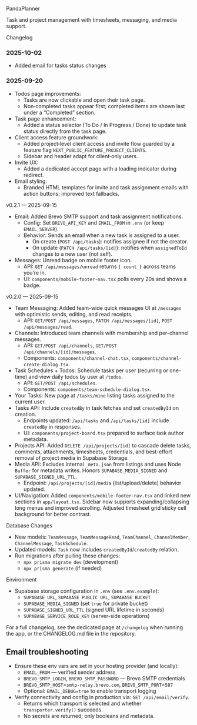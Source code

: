 PandaPlanner

Task and project management with timesheets, messaging, and media support.

Changelog

### 2025-10-02

- Added email for tasks status changes

### 2025-09-20

- Todos page improvements:
  - Tasks are now clickable and open their task page.
  - Non‑completed tasks appear first; completed items are shown last under a “Completed” section.
- Task page enhancement:
  - Added a status selector (To Do / In Progress / Done) to update task status directly from the task page.
- Client access feature groundwork:
  - Added project‑level client access and invite flow guarded by a feature flag `NEXT_PUBLIC_FEATURE_PROJECT_CLIENTS`.
  - Sidebar and header adapt for client‑only users.
- Invite UX:
  - Added a dedicated accept page with a loading indicator during redirect.
- Email styling:
  - Branded HTML templates for invite and task assignment emails with action buttons; improved text fallbacks.


v0.2.1 — 2025-09-15

- Email: Added Brevo SMTP support and task assignment notifications.
  - Config: Set `BREVO_API_KEY` and `EMAIL_FROM` in `.env` (or keep `EMAIL_SERVER`).
  - Behavior: Sends an email when a new task is assigned to a user.
    - On create (`POST /api/tasks`): notifies assignee if not the creator.
    - On update (`PATCH /api/tasks/[id]`): notifies when `assignedToId` changes to a new user (not self).
- Messages: Unread badge on mobile footer icon.
  - API: `GET /api/messages/unread` returns `{ count }` across teams you’re in.
  - UI: `components/mobile-footer-nav.tsx` polls every 20s and shows a badge.

v0.2.0 — 2025-09-15

- Team Messaging: Added team-wide quick messages UI at `/messages` with optimistic sends, editing, and read receipts.
  - API: `GET/POST /api/messages`, `PATCH /api/messages/[id]`, `POST /api/messages/read`.
- Channels: Introduced team channels with membership and per-channel messages.
  - API: `GET/POST /api/channels`, `GET/POST /api/channels/[id]/messages`.
  - Components: `components/channel-chat.tsx`, `components/channel-create-dialog.tsx`.
- Task Schedules + Todos: Schedule tasks per user (recurring or one-time) and view daily todos by user at `/todos`.
  - API: `GET/POST /api/schedules`.
  - Components: `components/team-schedule-dialog.tsx`.
- Your Tasks: New page at `/tasks/mine` listing tasks assigned to the current user.
- Tasks API: Include `createdBy` in task fetches and set `createdById` on creation.
  - Endpoints updated: `/api/tasks` and `/api/tasks/[id]` include `createdBy` in responses.
  - UI: `components/project-board.tsx` prepared to surface task author metadata.
- Projects API: Added `DELETE /api/projects/[id]` to cascade delete tasks, comments, attachments, timesheets, credentials, and best-effort removal of project media in Supabase Storage.
- Media API: Excludes internal `_meta.json` from listings and uses Node `Buffer` for metadata writes. Honors `SUPABASE_MEDIA_SIGNED` and `SUPABASE_SIGNED_URL_TTL`.
  - Endpoint: `/api/projects/[id]/media` (list/upload/delete) behavior updated.
- UI/Navigation: Added `components/mobile-footer-nav.tsx` and linked new sections in `app/layout.tsx`. Sidebar now supports expanding/collapsing long menus and improved scrolling. Adjusted timesheet grid sticky cell background for better contrast.

Database Changes

- New models: `TeamMessage`, `TeamMessageRead`, `TeamChannel`, `ChannelMember`, `ChannelMessage`, `TaskSchedule`.
- Updated models: `Task` now includes `createdById`/`createdBy` relation.
- Run migrations after pulling these changes:
  - `npx prisma migrate dev` (development)
  - `npx prisma generate` (if needed)

Environment

- Supabase storage configuration in `.env` (see `.env.example`):
  - `SUPABASE_URL`, `SUPABASE_PUBLIC_URL`, `SUPABASE_BUCKET`
  - `SUPABASE_MEDIA_SIGNED` (set `true` for private bucket)
  - `SUPABASE_SIGNED_URL_TTL` (signed URL lifetime in seconds)
  - `SUPABASE_SERVICE_ROLE_KEY` (server-side operations)


For a full changelog, see the dedicated page at `/changelog` when running the app, or the CHANGELOG.md file in the repository.

## Email troubleshooting

- Ensure these env vars are set in your hosting provider (and locally):
  - `EMAIL_FROM` — verified sender address
  - `BREVO_SMTP_LOGIN`, `BREVO_SMTP_PASSWORD` — Brevo SMTP credentials
  - `BREVO_SMTP_HOST`=`smtp-relay.brevo.com`, `BREVO_SMTP_PORT`=`587`
  - Optional: `EMAIL_DEBUG=true` to enable transport logging
- Verify connectivity and config in production via: `GET /api/email/verify`.
  - Returns which transport is selected and whether `transporter.verify()` succeeds.
  - No secrets are returned; only booleans and metadata.
